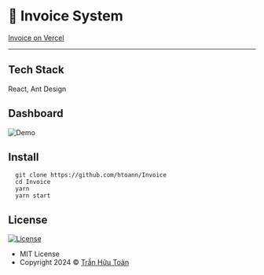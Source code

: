 # 🚀 Invoice System

[Invoice on Vercel](https://invoice-sys.vercel.app/)

---

## Tech Stack
React, Ant Design

## Dashboard
![Demo](https://github.com/user-attachments/assets/56b223ab-79ac-4b93-8133-4874eeea37b2)

## Install

```
  git clone https://github.com/htoann/Invoice
  cd Invoice
  yarn
  yarn start
```

## License

[![License](https://img.shields.io/:License-MIT-blue.svg?style=flat-square)](#)

- MIT License
- Copyright 2024 © [Trần Hữu Toàn](https://github.com/htoann)
